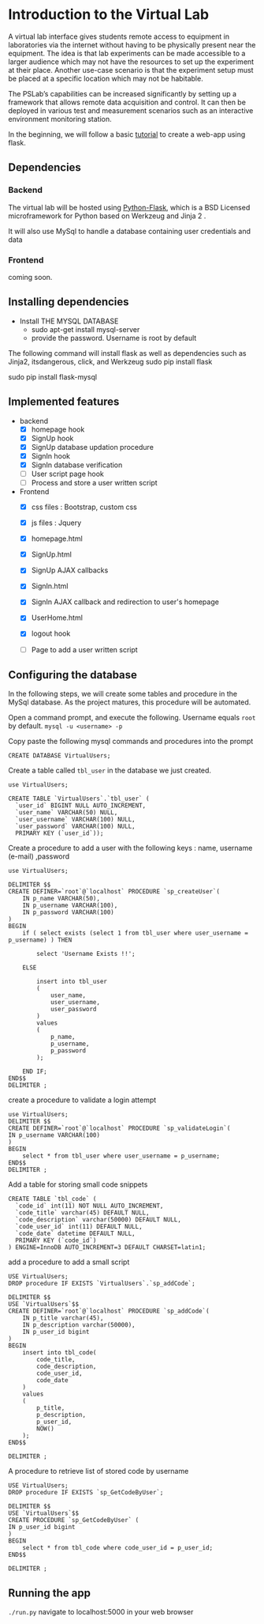 
# Introduction to the Virtual Lab

A virtual lab interface gives students remote access to equipment in laboratories via the internet without having to be physically present near the equipment.
The idea is that lab experiments can be made accessible to a larger audience which may not have the resources to set up the experiment at their place.
Another use-case scenario is that the experiment setup must be placed at a specific location which may not be habitable.

The PSLab’s capabilities can be increased significantly by setting up a framework that allows remote data acquisition and control.
It can then be deployed in various test and measurement scenarios such as an interactive environment monitoring station.

In the beginning, we will follow a basic [tutorial](https://code.tutsplus.com/series/creating-a-web-app-from-scratch-using-python-flask-and-mysql--cms-827) to create a web-app using flask.

## Dependencies

### Backend

The virtual lab will be hosted using [Python-Flask](http://flask.pocoo.org/), which is a BSD Licensed microframework for Python based on Werkzeug and Jinja 2  .

It will also use MySql to handle a database containing user credentials and data

### Frontend

coming soon.

## Installing dependencies

+ Install THE MYSQL DATABASE
  + sudo apt-get install mysql-server
  + provide the password. Username is root by default

The following command will install flask as well as dependencies such as Jinja2, itsdangerous, click, and Werkzeug
sudo pip install flask

sudo pip install flask-mysql

## Implemented features
- backend
  - [x] homepage hook
  - [x] SignUp hook
  - [x] SignUp database updation procedure
  - [x] SignIn hook
  - [x] SignIn database verification
  - [ ] User script page hook
  - [ ] Process and store a user written script

- Frontend
  - [x] css files : Bootstrap, custom css
  - [x] js files : Jquery
  - [x] homepage.html
  - [x] SignUp.html
  - [x] SignUp AJAX callbacks
  - [x] SignIn.html
  - [x] SignIn AJAX callback and redirection to user's homepage
  - [x] UserHome.html
  - [x] logout hook
  - [ ] Page to add a user written script


## Configuring the database

In the following steps, we will create some tables and procedure in the MySql database. As the project matures, this procedure will be automated.

Open a command prompt, and execute the following. Username equals `root` by default.
`mysql -u <username> -p `

Copy paste the following mysql commands and procedures into the prompt

`CREATE DATABASE VirtualUsers;`

Create a table called `tbl_user` in the database we just created.
```
use VirtualUsers;

CREATE TABLE `VirtualUsers`.`tbl_user` (
  `user_id` BIGINT NULL AUTO_INCREMENT,
  `user_name` VARCHAR(50) NULL,
  `user_username` VARCHAR(100) NULL,
  `user_password` VARCHAR(100) NULL,
  PRIMARY KEY (`user_id`));
```

Create a procedure to add a user with the following keys : name, username (e-mail) ,password
```
use VirtualUsers;

DELIMITER $$
CREATE DEFINER=`root`@`localhost` PROCEDURE `sp_createUser`(
    IN p_name VARCHAR(50),
    IN p_username VARCHAR(100),
    IN p_password VARCHAR(100)
)
BEGIN
    if ( select exists (select 1 from tbl_user where user_username = p_username) ) THEN
     
        select 'Username Exists !!';
     
    ELSE
     
        insert into tbl_user
        (
            user_name,
            user_username,
            user_password
        )
        values
        (
            p_name,
            p_username,
            p_password
        );
     
    END IF;
END$$
DELIMITER ;
```

create a procedure to validate a login attempt
```
use VirtualUsers;
DELIMITER $$
CREATE DEFINER=`root`@`localhost` PROCEDURE `sp_validateLogin`(
IN p_username VARCHAR(100)
)
BEGIN
    select * from tbl_user where user_username = p_username;
END$$
DELIMITER ;
```

Add a table for storing small code snippets
```
CREATE TABLE `tbl_code` (
  `code_id` int(11) NOT NULL AUTO_INCREMENT,
  `code_title` varchar(45) DEFAULT NULL,
  `code_description` varchar(50000) DEFAULT NULL,
  `code_user_id` int(11) DEFAULT NULL,
  `code_date` datetime DEFAULT NULL,
  PRIMARY KEY (`code_id`)
) ENGINE=InnoDB AUTO_INCREMENT=3 DEFAULT CHARSET=latin1;
```

add a procedure to add a small script
```
USE VirtualUsers;
DROP procedure IF EXISTS `VirtualUsers`.`sp_addCode`;
 
DELIMITER $$
USE `VirtualUsers`$$
CREATE DEFINER=`root`@`localhost` PROCEDURE `sp_addCode`(
    IN p_title varchar(45),
    IN p_description varchar(50000),
    IN p_user_id bigint
)
BEGIN
    insert into tbl_code(
        code_title,
        code_description,
        code_user_id,
        code_date
    )
    values
    (
        p_title,
        p_description,
        p_user_id,
        NOW()
    );
END$$
 
DELIMITER ;
```

A procedure to retrieve list of stored code by username
```
USE VirtualUsers;
DROP procedure IF EXISTS `sp_GetCodeByUser`;
 
DELIMITER $$
USE `VirtualUsers`$$
CREATE PROCEDURE `sp_GetCodeByUser` (
IN p_user_id bigint
)
BEGIN
    select * from tbl_code where code_user_id = p_user_id;
END$$
 
DELIMITER ;
```


## Running the app

`./run.py`
navigate to localhost:5000 in your web browser

